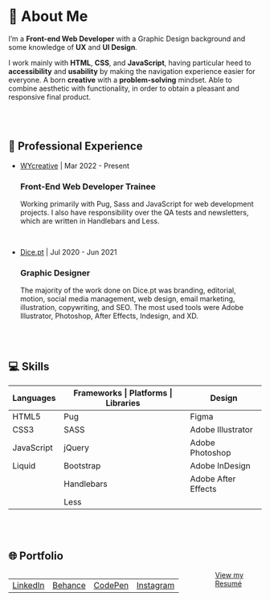 <h1>👋 About Me</h1>
<p>I’m a <strong>Front-end Web Developer</strong> with a Graphic Design background and some knowledge of <strong>UX</strong> and <strong>UI Design</strong>.</p>
<p>I work mainly with <strong>HTML</strong>, <strong>CSS</strong>, and <strong>JavaScript</strong>, having particular heed to <strong>accessibility</strong> and <strong>usability</strong> by making the navigation experience easier for everyone.
A born <strong>creative</strong> with a <strong>problem-solving</strong> mindset. Able to combine aesthetic with functionality, in order to obtain a pleasant and responsive final product.</p>
<br><br>

<h2>💼 Professional Experience</h2>
<ul>
  <li>
    <p><a href="https://wycreative.com/" target="_blank">WYcreative</a> | Mar 2022 - Present</p>
    <h3>Front-End Web Developer Trainee</h3>
    <p>Working primarily with Pug, Sass and JavaScript for web development projects. I also have responsibility over the QA tests and newsletters, which are written in Handlebars and Less.</p><br>
  </li>
  <li>
    <p><a href="https://www.dice.pt/" target="_blank">Dice.pt</a> | Jul 2020 - Jun 2021</p>
    <h3>Graphic Designer</h3>
    <p>The majority of the work done on Dice.pt was branding, editorial, motion, social media management, web design, email marketing, illustration, copywriting, and SEO. The most used tools were Adobe Illustrator, Photoshop, After Effects, Indesign, and XD.</p>
  </li>
</ul>
<br><br>

<h2>💻 Skills</h2>
<table>
  <thead>
    <tr>
      <th>Languages</th>
      <th>Frameworks | Platforms | Libraries</th>
      <th>Design</th>
    </tr>
  </thead>
  <tbody>
    <tr>
      <td>HTML5</td>
      <td>Pug</td>
      <td>Figma</td>
    </tr>
    <tr>
      <td>CSS3</td>
      <td>SASS</td>
      <td>Adobe Illustrator</td>
    </tr>
    <tr>
      <td>JavaScript</td>
      <td>jQuery</td>
      <td>Adobe Photoshop</td>
    </tr>
    <tr>
      <td>Liquid</td>
      <td>Bootstrap</td>
      <td>Adobe InDesign</td>
    </tr>
    <tr>
      <td></td>
      <td>Handlebars</td>
      <td>Adobe After Effects</td>
    </tr>
    <tr>
      <td></td>
      <td>Less</td>
      <td></td>
    </tr>
  </tbody>
</table>
<br><br>
  
<h2>🌐 Portfolio</h2>
<div style="display:flex;">
  <table>
    <tr>
      <td><a href="https://linkedin.com/in/raul-ramos-pinto" target="_blank">LinkedIn</a></td>
      <td><a href="https://behance.net/raulramospinto" target="_blank">Behance</a></td>
      <td><a href="https://codepen.io/raulbmrp" target="_blank">CodePen</a></td>
      <td><a href="https://instagram.com/raulbmrp" target="_blank">Instagram</a></td>
    </tr>
  </table>
  <a href="https://drive.google.com/file/d/1Gig3N9-O4pVQj9VUC_N5qR7dqy5uHve7/view" target="_blank">View my Resumé</a>
</div>
<br>
